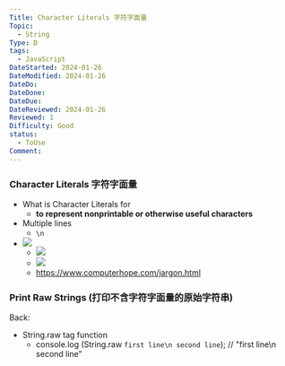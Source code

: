 ```yaml
---
Title: Character Literals 字符字面量
Topic:
  - String
Type: D
tags:
  - JavaScript
DateStarted: 2024-01-26
DateModified: 2024-01-26
DateDo: 
DateDone: 
DateDue: 
DateReviewed: 2024-01-26
Reviewed: 1
Difficulty: Good
status:
  - ToUse
Comment:
---
```

### Character Literals 字符字面量
- What is Character Literals for
	- **to represent nonprintable or otherwise useful characters**
- Multiple lines 
	- `\n`
- ![](C3LanguageBasics-23-x75-y192.png)
	- ![](Paste%20image%201690812354432image.png)
	- ![](Paste%20image%201690812383271image.png)
	- https://www.computerhope.com/jargon.html

### Print Raw Strings (打印不含字符字面量的原始字符串)
Back:
- String.raw tag function
	- console.log (String.raw `first line\n second line`); // "first line\n second line"
<!--SR:!2024-02-01,3,250-->